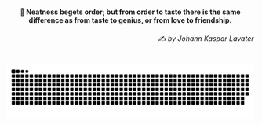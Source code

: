<h4 align="center">
  💭 Neatness begets order; but from order to taste there is the same difference as from taste to genius, or from love to friendship.
  <h6 align="right">
    <i>
      ✍️ by Johann Kaspar Lavater
    </i>
  </h6>
</h4>

#

<picture>
  <source media="(prefers-color-scheme: dark)" srcset="https://raw.githubusercontent.com/sakshiagrwal/sakshiagrwal/output/github-snake-dark.svg">
  <source media="(prefers-color-scheme: light)" srcset="https://raw.githubusercontent.com/sakshiagrwal/sakshiagrwal/output/github-snake.svg">
  <img alt="snk" src="https://raw.githubusercontent.com/sakshiagrwal/sakshiagrwal/output/github-snake.svg">
</picture>
